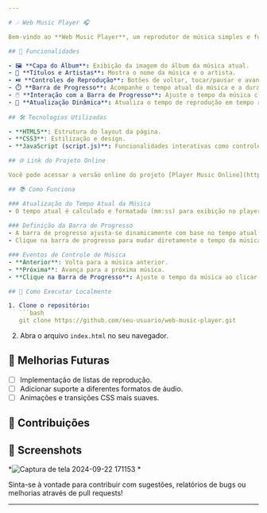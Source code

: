 ```yaml
---

# 🎶 Web Music Player 🎧

Bem-vindo ao **Web Music Player**, um reprodutor de música simples e funcional baseado na web. Este projeto traz uma interface minimalista e intuitiva para você curtir suas músicas favoritas! 

## 🚀 Funcionalidades

- 🖼️ **Capa do Álbum**: Exibição da imagem do álbum da música atual.
- 🎵 **Títulos e Artistas**: Mostra o nome da música e o artista.
- ⏯️ **Controles de Reprodução**: Botões de voltar, tocar/pausar e avançar.
- ⏱️ **Barra de Progresso**: Acompanhe o tempo atual da música e a duração total.
- 🖱️ **Interação com a Barra de Progresso**: Ajuste o tempo da música clicando diretamente na barra.
- 🔄 **Atualização Dinâmica**: Atualiza o tempo de reprodução em tempo real.
  
## 🛠️ Tecnologias Utilizadas

- **HTML5**: Estrutura do layout da página.
- **CSS3**: Estilização e design.
- **JavaScript (script.js)**: Funcionalidades interativas como controles e atualização do progresso da música.

## 🌐 Link do Projeto Online

Você pode acessar a versão online do projeto [Player Music Online](https://music-player-js-iury.netlify.app/).

## 📚 Como Funciona

### Atualização do Tempo Atual da Música
- O tempo atual é calculado e formatado (mm:ss) para exibição no player.
  
### Definição da Barra de Progresso
- A barra de progresso ajusta-se dinamicamente com base no tempo atual da música.
- Clique na barra de progresso para mudar diretamente o tempo da música.

### Eventos de Controle de Música
- **Anterior**: Volta para a música anterior.
- **Próxima**: Avança para a próxima música.
- **Clique na Barra de Progresso**: Ajuste o tempo da música ao clicar em qualquer lugar da barra.

## 🚀 Como Executar Localmente

1. Clone o repositório:
   ```bash
   git clone https://github.com/seu-usuario/web-music-player.git
   ```
2. Abra o arquivo `index.html` no seu navegador.

## 🔧 Melhorias Futuras

- [ ] Implementação de listas de reprodução.
- [ ] Adicionar suporte a diferentes formatos de áudio.
- [ ] Animações e transições CSS mais suaves.

## 🤝 Contribuições

## 📸 Screenshots

*![Captura de tela 2024-09-22 171153](https://github.com/user-attachments/assets/b8d759e7-59e9-4acb-b157-eed2175384f6)
*

Sinta-se à vontade para contribuir com sugestões, relatórios de bugs ou melhorias através de pull requests!

---
```

